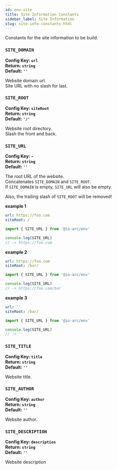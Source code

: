 ```yaml
---
id: env-site
title: Site Information Constants
sidebar_label: Site Information
slug: site-info-constants.html
---
```


Constants for the site information to be build.

### `SITE_DOMAIN`

**Config Key: `url`**  
**Return: `string`**  
**Default: `''`**

Website domain url.  
Site URL with no slash for last.

### `SITE_ROOT`

**Config Key: `siteRoot`**  
**Return: `string`**  
**Default: `'/'`**

Website root directory.  
Slash the front and back.

### `SITE_URL`

**Config Key: -**  
**Return: `string`**  
**Default: `''`**

The root URL of the website.  
Concatenates `SITE_DOMAIN` and `SITE_ROOT`.  
If `SITE_DOMAIN` is empty, `SITE_URL` will also be empty.

Also, the trailing slash of `SITE_ROOT` will be removed!

**example 1**

```yaml title="default.yml"
url: https://foo.com
siteRoot: /
```

```typescript
import { SITE_URL } from '@io-arc/env'

console.log(SITE_URL)
// -> https://foo.com
```

**example 2**

```yaml title="default.yml"
url: https://foo.com
siteRoot: /bar/
```

```typescript
import { SITE_URL } from '@io-arc/env'

console.log(SITE_URL)
// -> https://foo.com/bar
```

**example 3**

```yaml title="default.yml"
url: ''
siteRoot: /bar/
```

```typescript
import { SITE_URL } from '@io-arc/env'

console.log(SITE_URL)
// -> ''
```

### `SITE_TITLE`

**Config Key: `title`**  
**Return: `string`**  
**Default: `''`**

Website title.

### `SITE_AUTHOR`

**Config Key: `author`**  
**Return: `string`**  
**Default: `''`**

Website author.

### `SITE_DESCRIPTION`

**Config Key: `description`**  
**Return: `string`**  
**Default: `''`**

Website description
